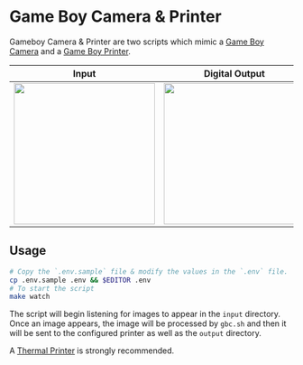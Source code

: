 # Game Boy Camera & Printer

Gameboy Camera & Printer are two scripts which mimic a [Game Boy Camera](https://en.wikipedia.org/wiki/Game_Boy_Camera) and a [Game Boy Printer](https://en.wikipedia.org/wiki/Game_Boy_Printer).

|                                                  Input                                                   |                                              Digital Output                                              |                                               Print Output                                               |
| :------------------------------------------------------------------------------------------------------: | :------------------------------------------------------------------------------------------------------: | :------------------------------------------------------------------------------------------------------: |
| <img src="https://github.com/user-attachments/assets/ba53211a-5e34-47a6-845a-dc5a9ee4e986" height="250"> | <img src="https://github.com/user-attachments/assets/d3dc1c9a-6648-438a-8988-fbe8f67a2598" height="250"> | <img src="https://github.com/user-attachments/assets/5c96eaa7-60d6-4110-9759-3c1f6e4077c5" height="250"> |

## Usage

```sh
# Copy the `.env.sample` file & modify the values in the `.env` file.
cp .env.sample .env && $EDITOR .env
# To start the script
make watch
```

The script will begin listening for images to appear in the `input` directory. Once an image appears, the image will be processed by `gbc.sh` and then it will be sent to the configured printer as well as the `output` directory.

A [Thermal Printer](https://en.wikipedia.org/wiki/Game_Boy_Printer#Thermal_paper) is strongly recommended.
